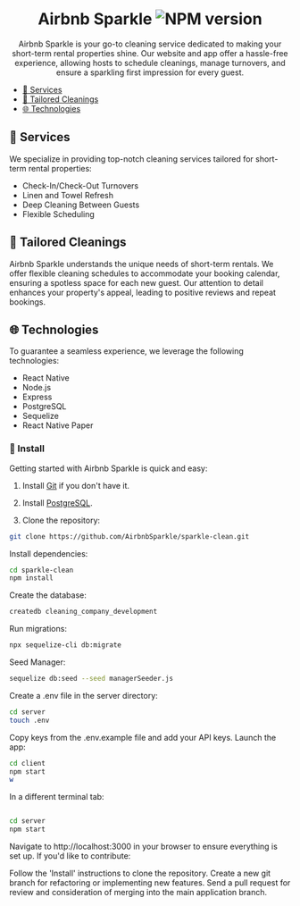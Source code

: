 <div align="center">

# Airbnb Sparkle ![NPM version](https://img.shields.io/badge/npm-v18.17.0-blue)

Airbnb Sparkle is your go-to cleaning service dedicated to making your short-term rental properties shine. Our website and app offer a hassle-free experience, allowing hosts to schedule cleanings, manage turnovers, and ensure a sparkling first impression for every guest.

</div>
<div align="left">

- [🌟 Services](#-services)
- [🧹 Tailored Cleanings](#-tailored-cleanings)
- [🌐 Technologies](#-technologies)

## 🌟 Services

We specialize in providing top-notch cleaning services tailored for short-term rental properties:

- Check-In/Check-Out Turnovers
- Linen and Towel Refresh
- Deep Cleaning Between Guests
- Flexible Scheduling

## 🧹 Tailored Cleanings

Airbnb Sparkle understands the unique needs of short-term rentals. We offer flexible cleaning schedules to accommodate your booking calendar, ensuring a spotless space for each new guest. Our attention to detail enhances your property's appeal, leading to positive reviews and repeat bookings.

## 🌐 Technologies

To guarantee a seamless experience, we leverage the following technologies:

- React Native
- Node.js
- Express
- PostgreSQL
- Sequelize
- React Native Paper

### 🌱 Install

Getting started with Airbnb Sparkle is quick and easy:

1. Install [Git](https://git-scm.com/book/en/v2/Getting-Started-First-Time-Git-Setup) if you don't have it.

2. Install [PostgreSQL](https://www.postgresql.org/download/).

3. Clone the repository:

```bash
git clone https://github.com/AirbnbSparkle/sparkle-clean.git
```

Install dependencies:

```bash
cd sparkle-clean
npm install
```

Create the database:

```bash
createdb cleaning_company_development
```

Run migrations:

```bash
npx sequelize-cli db:migrate
```

Seed Manager:

```bash
sequelize db:seed --seed managerSeeder.js
```

Create a .env file in the server directory:

```bash
cd server
touch .env
```

Copy keys from the .env.example file and add your API keys.
Launch the app:

```bash
cd client
npm start
w
```

In a different terminal tab:

```bash

cd server
npm start
```

Navigate to http://localhost:3000 in your browser to ensure everything is set up.
If you'd like to contribute:

Follow the 'Install' instructions to clone the repository.
Create a new git branch for refactoring or implementing new features.
Send a pull request for review and consideration of merging into the main application branch.

</div>
